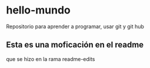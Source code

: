# hello-mundo
Repositorio para aprender a programar, usar git y git hub

## Esta es una moficación en el readme 

que se hizo en la rama readme-edits
